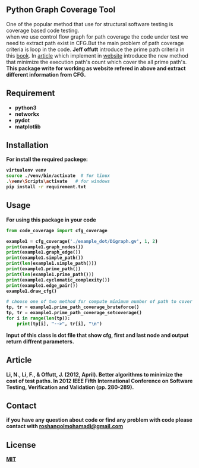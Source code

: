 ##  Python Graph Coverage Tool

One of the popular method that use for structural software testing is coverage based code testing.
<br> when we use control flow graph for path coverage the code under test we need to extract path exist in CFG.But the main problem of path coverage criteria is loop in the code.
<b>Jeff offutt</b> introduce the prime path criteria in this [book](https://cs.gmu.edu/~offutt/softwaretest/).
In [article](https://gitlab.com/roshan_roshan/graph-coverage-tool/-/tree/master/article) which implement in [website](https://cs.gmu.edu:8443/offutt/coverage/GraphCoverage) introduce the new method that minimize the execution path's count which cover the all prime path's.
<br><b>This package write for working as website refered in above and extract different information from CFG.<b>
 

## Requirement

- python3
- networkx
- pydot
- matplotlib
 
## Installation
For install the required packege:

```bash
virtualenv venv
source ./venv/bin/activate  # for linux
.\venv\Scripts\activate   # for windows
pip install -r requirement.txt
```

## Usage

For using this package in your code

```python
from code_coverage import cfg_coverage

example1 = cfg_coverage('./example_dot/Digraph.gv', 1, 2)
print(example1.graph_nodes())
print(example1.graph_edge())
print(example1.simple_path())
print(len(example1.simple_path()))
print(example1.prime_path())
print(len(example1.prime_path()))
print(example1.cyclomatic_complexity())
print(example1.edge_pair())
example1.draw_cfg()

# choose one of two method for compute minimum number of path to cover the graph 
tp, tr = example1.prime_path_coverage_bruteforce()
tp, tr = example1.prime_path_coverage_setcoverage()
for i in range(len(tp)):
    print(tp[i], "-->", tr[i], "\n")
```
Input of this class is dot file that show cfg, first and last node and output return diffrent parameters.

## Article

Li, N., Li, F., & Offutt, J. (2012, April). Better algorithms to minimize the cost of test paths. In 2012 IEEE Fifth International Conference on Software Testing, Verification and Validation (pp. 280-289).

## Contact
if you have any question about code or find any problem with code please contact with <roshangolmohamadi@gmail.com>


## License
[MIT](https://gitlab.com/roshan_roshan/graph-coverage-tool/-/blob/master/LICENSE)
